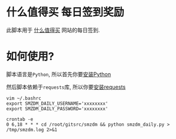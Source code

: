 # 什么值得买 每日签到奖励 #
此脚本用于 [什么值得买](http://www.smzdm.com/) 网站的每日签到.

# 如何使用? #
脚本语言是`Python`, 所以首先你要[安装Python](https://www.python.org/downloads/)

然后脚本依赖于`requests`库, 所以你要[安装requests](http://www.python-requests.org/en/latest/user/install/)


```
vim ~/.bashrc
export SMZDM_DAILY_USERNAME='xxxxxxxx'
export SMZDM_DAILY_PASSWORD='xxxxxxxx'

crontab -e
0 6,18 * * * cd /root/gitsrc/smzdm && python smzdm_daily.py > /tmp/smzdm.log 2>&1
```


